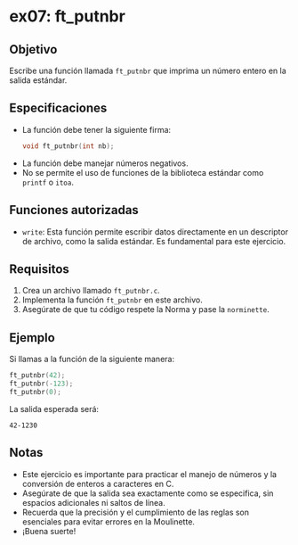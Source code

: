 # ex07: ft_putnbr

## Objetivo
Escribe una función llamada `ft_putnbr` que imprima un número entero en la salida estándar.

## Especificaciones
- La función debe tener la siguiente firma:
    ```c
    void ft_putnbr(int nb);
    ```
- La función debe manejar números negativos.
- No se permite el uso de funciones de la biblioteca estándar como `printf` o `itoa`.

## Funciones autorizadas
- `write`: Esta función permite escribir datos directamente en un descriptor de archivo, como la salida estándar. Es fundamental para este ejercicio.

## Requisitos
1. Crea un archivo llamado `ft_putnbr.c`.
2. Implementa la función `ft_putnbr` en este archivo.
3. Asegúrate de que tu código respete la Norma y pase la `norminette`.

## Ejemplo
Si llamas a la función de la siguiente manera:
```c
ft_putnbr(42);
ft_putnbr(-123);
ft_putnbr(0);
```
La salida esperada será:
```
42-1230
```

## Notas
- Este ejercicio es importante para practicar el manejo de números y la conversión de enteros a caracteres en C.
- Asegúrate de que la salida sea exactamente como se especifica, sin espacios adicionales ni saltos de línea.
- Recuerda que la precisión y el cumplimiento de las reglas son esenciales para evitar errores en la Moulinette.
- ¡Buena suerte!